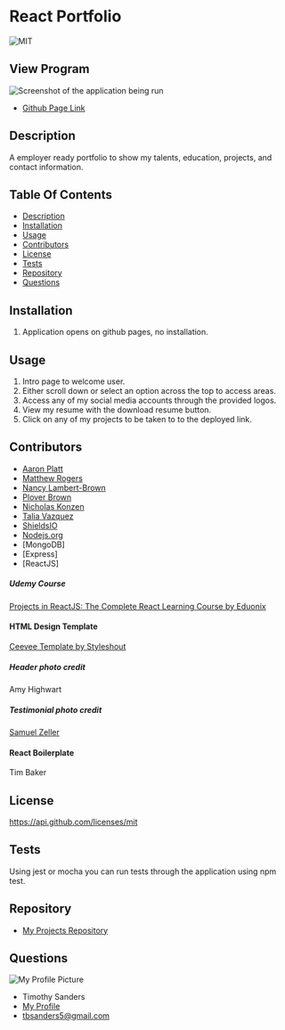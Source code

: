# React Portfolio #
  ![MIT](https://img.shields.io/badge/License-MIT-blue.svg)

  
  ## View Program ##
  
  ![Screenshot of the application being run](./public/images/screenshot.png)

  * [Github Page Link](https://tbsanders5.github.io/reactportfolio/)

  ## Description ##

  A employer ready portfolio to show my talents, education, projects, and contact information.

  ## Table Of Contents ##

  - [Description](#Description)
  - [Installation](#Installation)
  - [Usage](#Usage)
  - [Contributors](#Contributors)
  - [License](#License)
  - [Tests](#Tests)
  - [Repository](#Repository)
  - [Questions](#Questions)

  ## Installation ##

  1. Application opens on github pages, no installation.
 
  ## Usage ##

  1. Intro page to welcome user.
  1. Either scroll down or select an option across the top to access areas.
  1. Access any of my social media accounts through the provided logos.
  1. View my resume with the download resume button.
  1. Click on any of my projects to be taken to to the deployed link.

  ## Contributors ##
  * [Aaron Platt](https://github.com/aaronkplatt)
  * [Matthew Rogers](https://github.com/Rogers-Development-Services)
  * [Nancy Lambert-Brown](https://github.com/n-lambert)
  * [Plover Brown](https://github.com/rebgrasshopper)
  * [Nicholas Konzen](https://github.com/NTKonzen)
  * [Talia Vazquez](https://github.com/taliavazquez)
  * [ShieldsIO](https://shields.io/category/license) 
  * [Nodejs.org](https://nodejs.org/en/)
  * [MongoDB]
  * [Express]
  * [ReactJS]
  ##### Udemy Course
<a href="https://www.udemy.com/projects-in-reactjs-the-complete-react-learning-course/learn/v4/overview">Projects in ReactJS: The Complete React Learning Course by Eduonix</a>

#### HTML Design Template
<a href="https://www.styleshout.com/free-templates/ceevee/">Ceevee Template by Styleshout</a>

##### Header photo credit
Amy Highwart

##### Testimonial photo credit
<a href="https://unsplash.com/@samuelzeller?utm_medium=referral&amp;utm_campaign=photographer-credit&amp;utm_content=creditBadge">Samuel Zeller</a>

#### React Boilerplate
Tim Baker


  ## License ##

  https://api.github.com/licenses/mit

  ## Tests ##

  Using jest or mocha you can run tests through the application using npm test.

  ## Repository ##

  - [My Projects Repository](https://github.com/tbsanders5/reactportfolio)

  ## Questions ##

  ![My Profile Picture](https://avatars0.githubusercontent.com/u/67024245?v=4)
  - Timothy Sanders
  - [My Profile](https://github.com/tbsanders5)
  - tbsanders5@gmail.com